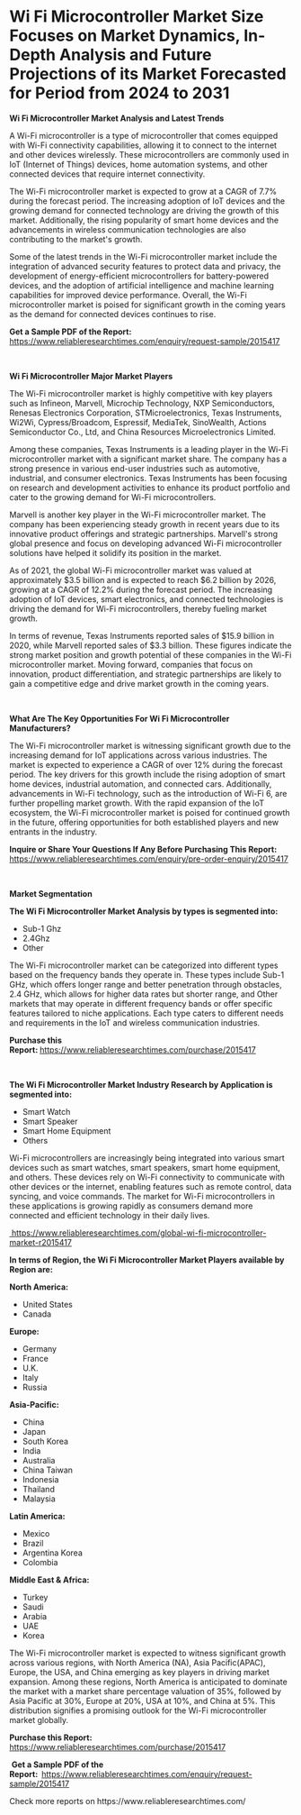 <p><h1>Wi Fi Microcontroller Market Size Focuses on Market Dynamics, In-Depth Analysis and Future Projections of its Market Forecasted for Period from 2024 to 2031</h1></p><p><strong>Wi Fi Microcontroller Market Analysis and Latest Trends</strong></p>
<p><p>A Wi-Fi microcontroller is a type of microcontroller that comes equipped with Wi-Fi connectivity capabilities, allowing it to connect to the internet and other devices wirelessly. These microcontrollers are commonly used in IoT (Internet of Things) devices, home automation systems, and other connected devices that require internet connectivity.</p><p>The Wi-Fi microcontroller market is expected to grow at a CAGR of 7.7% during the forecast period. The increasing adoption of IoT devices and the growing demand for connected technology are driving the growth of this market. Additionally, the rising popularity of smart home devices and the advancements in wireless communication technologies are also contributing to the market's growth.</p><p>Some of the latest trends in the Wi-Fi microcontroller market include the integration of advanced security features to protect data and privacy, the development of energy-efficient microcontrollers for battery-powered devices, and the adoption of artificial intelligence and machine learning capabilities for improved device performance. Overall, the Wi-Fi microcontroller market is poised for significant growth in the coming years as the demand for connected devices continues to rise.</p></p>
<p><strong>Get a Sample PDF of the Report:&nbsp;</strong> <a href="https://www.reliableresearchtimes.com/enquiry/request-sample/2015417">https://www.reliableresearchtimes.com/enquiry/request-sample/2015417</a></p>
<p>&nbsp;</p>
<p><strong>Wi Fi Microcontroller Major Market Players</strong></p>
<p><p>The Wi-Fi microcontroller market is highly competitive with key players such as Infineon, Marvell, Microchip Technology, NXP Semiconductors, Renesas Electronics Corporation, STMicroelectronics, Texas Instruments, Wi2Wi, Cypress/Broadcom, Espressif, MediaTek, SinoWealth, Actions Semiconductor Co., Ltd, and China Resources Microelectronics Limited. </p><p>Among these companies, Texas Instruments is a leading player in the Wi-Fi microcontroller market with a significant market share. The company has a strong presence in various end-user industries such as automotive, industrial, and consumer electronics. Texas Instruments has been focusing on research and development activities to enhance its product portfolio and cater to the growing demand for Wi-Fi microcontrollers. </p><p>Marvell is another key player in the Wi-Fi microcontroller market. The company has been experiencing steady growth in recent years due to its innovative product offerings and strategic partnerships. Marvell's strong global presence and focus on developing advanced Wi-Fi microcontroller solutions have helped it solidify its position in the market. </p><p>As of 2021, the global Wi-Fi microcontroller market was valued at approximately $3.5 billion and is expected to reach $6.2 billion by 2026, growing at a CAGR of 12.2% during the forecast period. The increasing adoption of IoT devices, smart electronics, and connected technologies is driving the demand for Wi-Fi microcontrollers, thereby fueling market growth. </p><p>In terms of revenue, Texas Instruments reported sales of $15.9 billion in 2020, while Marvell reported sales of $3.3 billion. These figures indicate the strong market position and growth potential of these companies in the Wi-Fi microcontroller market. Moving forward, companies that focus on innovation, product differentiation, and strategic partnerships are likely to gain a competitive edge and drive market growth in the coming years.</p></p>
<p>&nbsp;</p>
<p><strong>What Are The Key Opportunities For Wi Fi Microcontroller Manufacturers?</strong></p>
<p><p>The Wi-Fi microcontroller market is witnessing significant growth due to the increasing demand for IoT applications across various industries. The market is expected to experience a CAGR of over 12% during the forecast period. The key drivers for this growth include the rising adoption of smart home devices, industrial automation, and connected cars. Additionally, advancements in Wi-Fi technology, such as the introduction of Wi-Fi 6, are further propelling market growth. With the rapid expansion of the IoT ecosystem, the Wi-Fi microcontroller market is poised for continued growth in the future, offering opportunities for both established players and new entrants in the industry.</p></p>
<p><strong>Inquire or Share Your Questions If Any Before Purchasing This Report:</strong> <a href="https://www.reliableresearchtimes.com/enquiry/pre-order-enquiry/2015417">https://www.reliableresearchtimes.com/enquiry/pre-order-enquiry/2015417</a></p>
<p>&nbsp;</p>
<p><strong>Market Segmentation</strong></p>
<p><strong>The Wi Fi Microcontroller Market Analysis by types is segmented into:</strong></p>
<p><ul><li>Sub-1 Ghz</li><li>2.4Ghz</li><li>Other</li></ul></p>
<p><p>The Wi-Fi microcontroller market can be categorized into different types based on the frequency bands they operate in. These types include Sub-1 GHz, which offers longer range and better penetration through obstacles, 2.4 GHz, which allows for higher data rates but shorter range, and Other markets that may operate in different frequency bands or offer specific features tailored to niche applications. Each type caters to different needs and requirements in the IoT and wireless communication industries.</p></p>
<p><strong>Purchase this Report:&nbsp;</strong><a href="https://www.reliableresearchtimes.com/purchase/2015417">https://www.reliableresearchtimes.com/purchase/2015417</a></p>
<p>&nbsp;</p>
<p><strong>The Wi Fi Microcontroller Market Industry Research by Application is segmented into:</strong></p>
<p><ul><li>Smart Watch</li><li>Smart Speaker</li><li>Smart Home Equipment</li><li>Others</li></ul></p>
<p><p>Wi-Fi microcontrollers are increasingly being integrated into various smart devices such as smart watches, smart speakers, smart home equipment, and others. These devices rely on Wi-Fi connectivity to communicate with other devices or the internet, enabling features such as remote control, data syncing, and voice commands. The market for Wi-Fi microcontrollers in these applications is growing rapidly as consumers demand more connected and efficient technology in their daily lives.</p></p>
<p><a href="https://www.reliableresearchtimes.com/global-wi-fi-microcontroller-market-r2015417">&nbsp;https://www.reliableresearchtimes.com/global-wi-fi-microcontroller-market-r2015417</a></p>
<p><strong>In terms of Region, the Wi Fi Microcontroller Market Players available by Region are:</strong></p>
<p>
    <p> <strong> North America: </strong>
        <ul>
            <li>United States</li>
            <li>Canada</li>
        </ul>
        </p> 
    <p> <strong> Europe: </strong>
        <ul>
            <li>Germany</li>
            <li>France</li>
            <li>U.K.</li>
            <li>Italy</li>
            <li>Russia</li>
        </ul>
        </p> 
    <p> <strong> Asia-Pacific: </strong>
        <ul>
            <li>China</li>
            <li>Japan</li>
            <li>South Korea</li>
            <li>India</li>
            <li>Australia</li>
            <li>China Taiwan</li>
            <li>Indonesia</li>
            <li>Thailand</li>
            <li>Malaysia</li>
        </ul>
        </p> 
    <p> <strong> Latin America: </strong>
        <ul>
            <li>Mexico</li>
            <li>Brazil</li>
            <li>Argentina Korea</li>
            <li>Colombia</li>
        </ul>
        </p> 
    <p> <strong> Middle East & Africa: </strong>
        <ul>
            <li>Turkey</li>
            <li>Saudi</li>
            <li>Arabia</li>
            <li>UAE</li>
            <li>Korea</li>
        </ul>
    </p>
    </p>
<p><p>The Wi-Fi microcontroller market is expected to witness significant growth across various regions, with North America (NA), Asia Pacific(APAC), Europe, the USA, and China emerging as key players in driving market expansion. Among these regions, North America is anticipated to dominate the market with a market share percentage valuation of 35%, followed by Asia Pacific at 30%, Europe at 20%, USA at 10%, and China at 5%. This distribution signifies a promising outlook for the Wi-Fi microcontroller market globally.</p></p>
<p><strong>Purchase this Report: </strong><a href="https://www.reliableresearchtimes.com/purchase/2015417">https://www.reliableresearchtimes.com/purchase/2015417</a></p>
<p>&nbsp;<strong>Get a Sample PDF of the Report:&nbsp;&nbsp;</strong><a href="https://www.reliableresearchtimes.com/enquiry/request-sample/2015417">https://www.reliableresearchtimes.com/enquiry/request-sample/2015417</a></p>
<p><strong></strong></p>
<p>Check more reports on https://www.reliableresearchtimes.com/</p>